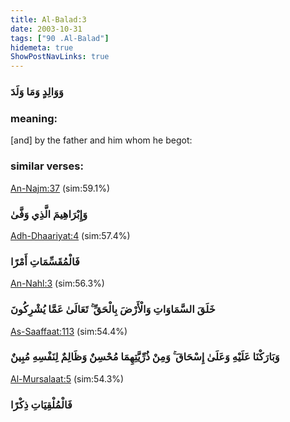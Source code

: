 ```yaml
---
title: Al-Balad:3
date: 2003-10-31
tags: ["90 .Al-Balad"]
hidemeta: true 
ShowPostNavLinks: true 
---
```

### وَوَالِدٍ وَمَا وَلَدَ
### meaning: 
[and] by the father and him whom he begot:
### similar verses: 

[An-Najm:37](/53/37) (sim:59.1%)

### وَإِبْرَاهِيمَ الَّذِي وَفَّىٰ

[Adh-Dhaariyat:4](/51/4) (sim:57.4%)

### فَالْمُقَسِّمَاتِ أَمْرًا

[An-Nahl:3](/16/3) (sim:56.3%)

### خَلَقَ السَّمَاوَاتِ وَالْأَرْضَ بِالْحَقِّ ۚ تَعَالَىٰ عَمَّا يُشْرِكُونَ

[As-Saaffaat:113](/37/113) (sim:54.4%)

### وَبَارَكْنَا عَلَيْهِ وَعَلَىٰ إِسْحَاقَ ۚ وَمِنْ ذُرِّيَّتِهِمَا مُحْسِنٌ وَظَالِمٌ لِنَفْسِهِ مُبِينٌ

[Al-Mursalaat:5](/77/5) (sim:54.3%)

### فَالْمُلْقِيَاتِ ذِكْرًا
